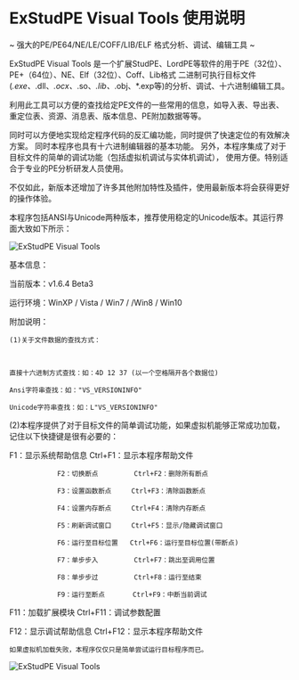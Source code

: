 # ExStudPE Visual Tools 使用说明

~ 强大的PE/PE64/NE/LE/COFF/LIB/ELF 格式分析、调试、编辑工具 ~


ExStudPE Visual Tools 是一个扩展StudPE、LordPE等软件的用于PE（32位）、PE+（64位）、NE、Elf（32位）、Coff、Lib格式
二进制可执行目标文件(*.exe、*.dll、*.ocx、*.so、*.lib、*.obj、*.exp等)的分析、调试、十六进制编辑工具。     

利用此工具可以方便的查找给定PE文件的一些常用的信息，如导入表、导出表、重定位表、资源、消息表、版本信息、PE附加数据等等。

同时可以方便地实现给定程序代码的反汇编功能，同时提供了快速定位的有效解决方案。
同时本程序也具有十六进制编辑器的基本功能。
另外，本程序集成了对于目标文件的简单的调试功能（包括虚拟机调试与实体机调试），
使用方便。特别适合于专业的PE分析研发人员使用。



不仅如此，新版本还增加了许多其他附加特性及插件，使用最新版本将会获得更好的操作体验。

 

本程序包括ANSI与Unicode两种版本，推荐使用稳定的Unicode版本。其运行界面大致如下所示：

 

 
![ExStudPE Visual Tools](https://github.com/tankaishuai/ExStudPE_Visual_Tools/images/a1.png)

 


 

 

基本信息：

 

当前版本：v1.6.4 Beta3

运行环境：WinXP / Vista / Win7 / /Win8 / Win10


 

 

附加说明：

 

    (1)关于文件数据的查找方式：

 

    直接十六进制方式查找：如：4D 12 37 (以一个空格隔开各个数据位)

    Ansi字符串查找：如："VS_VERSIONINFO"

    Unicode字符串查找：如：L"VS_VERSIONINFO"

 

(2)本程序提供了对于目标文件的简单调试功能，如果虚拟机能够正常成功加载，记住以下快捷键是很有必要的：

 

F1：显示系统帮助信息 Ctrl+F1：显示本程序帮助文件

                F2：切换断点         Ctrl+F2：删除所有断点

                F3：设置函数断点     Ctrl+F3：清除函数断点

                F4：设置内存断点     Ctrl+F4：清除内存断点

                F5：刷新调试窗口     Ctrl+F5：显示/隐藏调试窗口

                F6：运行至目标位置   Ctrl+F6：运行至目标位置(带断点)

                F7：单步步入         Ctrl+F7：跳出至调用位置

                F8：单步步过         Ctrl+F8：运行至结束

                F9：运行至断点       Ctrl+F9：中断当前调试

F11：加载扩展模块     Ctrl+F11：调试参数配置

F12：显示调试帮助信息 Ctrl+F12：显示本程序帮助文件

 

    如果虚拟机加载失败，本程序仅仅只是简单尝试运行目标程序而已。

![ExStudPE Visual Tools](https://github.com/tankaishuai/ExStudPE_Visual_Tools/images/a2.png)
